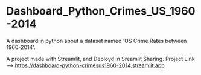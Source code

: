 # Dashboard_Python_Crimes_US_1960-2014
A dashboard in python about a dataset named 'US Crime Rates between 1960-2014'.

A project made with Streamlit, and Deployd in Sreamlit Sharing.
Project Link --> https://dashboard-python-crimesus1960-2014.streamlit.app

